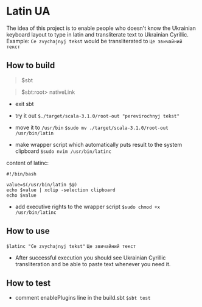 # Latin UA

The idea of this project is to enable people who doesn't know the Ukrainian
keyboard layout to type in latin and transliterate text to Ukrainian Cyrillic.
Example: `Ce zvychajnyj tekst` would be transliterated to `Це звичайний текст`

## How to build
>$sbt

>$sbt:root> nativeLink
- exit sbt
- try it out
`$./target/scala-3.1.0/root-out "perevirochnyj tekst"`

- move it to `/usr/bin`
`$sudo mv ./target/scala-3.1.0/root-out /usr/bin/latin`

- make wrapper script which automatically puts result to the system clipboard
`$sudo nvim /usr/bin/latinc`

content of latinc:
```
#!/bin/bash

value=$(/usr/bin/latin $@)
echo $value | xclip -selection clipboard
echo $value
```

- add executive rights to the wrapper script
`$sudo chmod +x /usr/bin/latinc`

## How to use
`$latinc "Ce zvychajnyj tekst"`
`Це звичайний текст`

>
- After successful execution you should see Ukrainian Cyrillic transliteration
  and be able to paste text whenever you need it.

## How to test
 - comment enablePlugins line in the build.sbt
`$sbt test`
 
